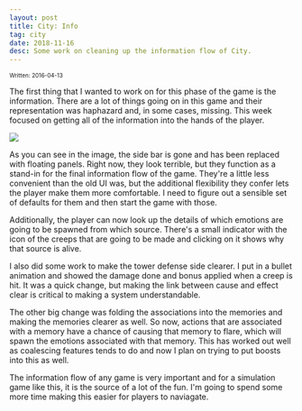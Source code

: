 ```yaml
---
layout: post
title: City: Info
tag: city
date: 2018-11-16
desc: Some work on cleaning up the information flow of City.
---
```


<p style="font-size:10px">Written: 2016-04-13


The first thing that I wanted to work on for this phase of the game is the information. There are a lot of things going on in this game and their representation was haphazard and, in some cases, missing. This week focused on getting all of the information into the hands of the player.

<img src="/blogImages/SS_2016-04-13_01.png" />

As you can see in the image, the side bar is gone and has been replaced with floating panels. Right now, they look terrible, but they function as a stand-in for the final information flow of the game. They're a little less convenient than the old UI was, but the additional flexibility they confer lets the player make them more comfortable. I need to figure out a sensible set of defaults for them and then start the game with those.


Additionally, the player can now look up the details of which emotions are going to be spawned from which source. There's a small indicator with the icon of the creeps that are going to be made and clicking on it shows why that source is alive.


I also did some work to make the tower defense side clearer. I put in a bullet animation and showed the damage done and bonus applied when a creep is hit. It was a quick change, but making the link between cause and effect clear is critical to making a system understandable.


The other big change was folding the associations into the memories and making the memories clearer as well. So now, actions that are associated with a memory have a chance of causing that memory to flare, which will spawn the emotions associated with that memory. This has worked out well as coalescing features tends to do and now I plan on trying to put boosts into this as well.


The information flow of any game is very important and for a simulation game like this, it is the source of a lot of the fun. I'm going to spend some more time making this easier for players to naviagate.

